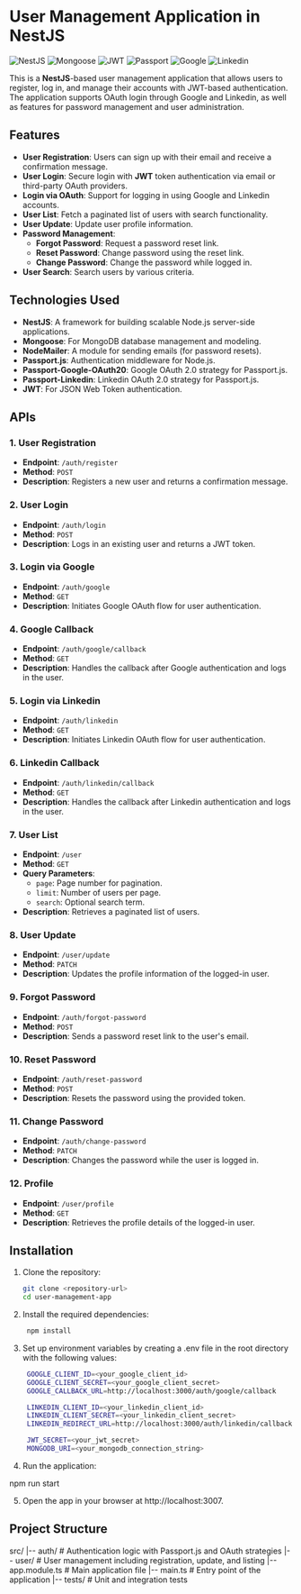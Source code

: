 # User Management Application in NestJS

![NestJS](https://img.shields.io/badge/NestJS-7E22CE?style=for-the-badge&logo=nestjs&logoColor=white)
![Mongoose](https://img.shields.io/badge/Mongoose-880000?style=for-the-badge&logo=mongoose&logoColor=white)
![JWT](https://img.shields.io/badge/JWT-black?style=for-the-badge&logo=JSON%20web%20tokens)
![Passport](https://img.shields.io/badge/Passport.js-34E27A?style=for-the-badge)
![Google](https://img.shields.io/badge/Google-4285F4?style=for-the-badge&logo=google&logoColor=white)
![Linkedin](https://img.shields.io/badge/Linkedin-1877F2?style=for-the-badge&logo=linkedin&logoColor=white)

This is a **NestJS**-based user management application that allows users to register, log in, and manage their accounts with JWT-based authentication. The application supports OAuth login through Google and Linkedin, as well as features for password management and user administration.

## Features

- **User Registration**: Users can sign up with their email and receive a confirmation message.
- **User Login**: Secure login with **JWT** token authentication via email or third-party OAuth providers.
- **Login via OAuth**: Support for logging in using Google and Linkedin accounts.
- **User List**: Fetch a paginated list of users with search functionality.
- **User Update**: Update user profile information.
- **Password Management**:
  - **Forgot Password**: Request a password reset link.
  - **Reset Password**: Change password using the reset link.
  - **Change Password**: Change the password while logged in.
- **User Search**: Search users by various criteria.

## Technologies Used

- **NestJS**: A framework for building scalable Node.js server-side applications.
- **Mongoose**: For MongoDB database management and modeling.
- **NodeMailer**: A module for sending emails (for password resets).
- **Passport.js**: Authentication middleware for Node.js.
- **Passport-Google-OAuth20**: Google OAuth 2.0 strategy for Passport.js.
- **Passport-Linkedin**: Linkedin OAuth 2.0 strategy for Passport.js.
- **JWT**: For JSON Web Token authentication.

## APIs

### 1. **User Registration**

- **Endpoint**: `/auth/register`
- **Method**: `POST`
- **Description**: Registers a new user and returns a confirmation message.

### 2. **User Login**

- **Endpoint**: `/auth/login`
- **Method**: `POST`
- **Description**: Logs in an existing user and returns a JWT token.

### 3. **Login via Google**

- **Endpoint**: `/auth/google`
- **Method**: `GET`
- **Description**: Initiates Google OAuth flow for user authentication.

### 4. **Google Callback**

- **Endpoint**: `/auth/google/callback`
- **Method**: `GET`
- **Description**: Handles the callback after Google authentication and logs in the user.

### 5. **Login via Linkedin**

- **Endpoint**: `/auth/linkedin`
- **Method**: `GET`
- **Description**: Initiates Linkedin OAuth flow for user authentication.

### 6. **Linkedin Callback**

- **Endpoint**: `/auth/linkedin/callback`
- **Method**: `GET`
- **Description**: Handles the callback after Linkedin authentication and logs in the user.

### 7. **User List**

- **Endpoint**: `/user`
- **Method**: `GET`
- **Query Parameters**:
  - `page`: Page number for pagination.
  - `limit`: Number of users per page.
  - `search`: Optional search term.
- **Description**: Retrieves a paginated list of users.

### 8. **User Update**

- **Endpoint**: `/user/update`
- **Method**: `PATCH`
- **Description**: Updates the profile information of the logged-in user.

### 9. **Forgot Password**

- **Endpoint**: `/auth/forgot-password`
- **Method**: `POST`
- **Description**: Sends a password reset link to the user's email.

### 10. **Reset Password**

- **Endpoint**: `/auth/reset-password`
- **Method**: `POST`
- **Description**: Resets the password using the provided token.

### 11. **Change Password**

- **Endpoint**: `/auth/change-password`
- **Method**: `PATCH`
- **Description**: Changes the password while the user is logged in.

### 12. **Profile**

- **Endpoint**: `/user/profile`
- **Method**: `GET`
- **Description**: Retrieves the profile details of the logged-in user.

## Installation

1. Clone the repository:

   ```bash
   git clone <repository-url>
   cd user-management-app

   ```

2. Install the required dependencies:

   ```bash
    npm install

   ```

3. Set up environment variables by creating a .env file in the root directory with the following values:

   ```bash
    GOOGLE_CLIENT_ID=<your_google_client_id>
    GOOGLE_CLIENT_SECRET=<your_google_client_secret>
    GOOGLE_CALLBACK_URL=http://localhost:3000/auth/google/callback

    LINKEDIN_CLIENT_ID=<your_linkedin_client_id>
    LINKEDIN_CLIENT_SECRET=<your_linkedin_client_secret>
    LINKEDIN_REDIRECT_URL=http://localhost:3000/auth/linkedin/callback

    JWT_SECRET=<your_jwt_secret>
    MONGODB_URI=<your_mongodb_connection_string>

   ```

4. Run the application:

npm run start

5. Open the app in your browser at http://localhost:3007.

## Project Structure

src/
|-- auth/ # Authentication logic with Passport.js and OAuth strategies
|-- user/ # User management including registration, update, and listing
|-- app.module.ts # Main application file
|-- main.ts # Entry point of the application
|-- tests/ # Unit and integration tests
